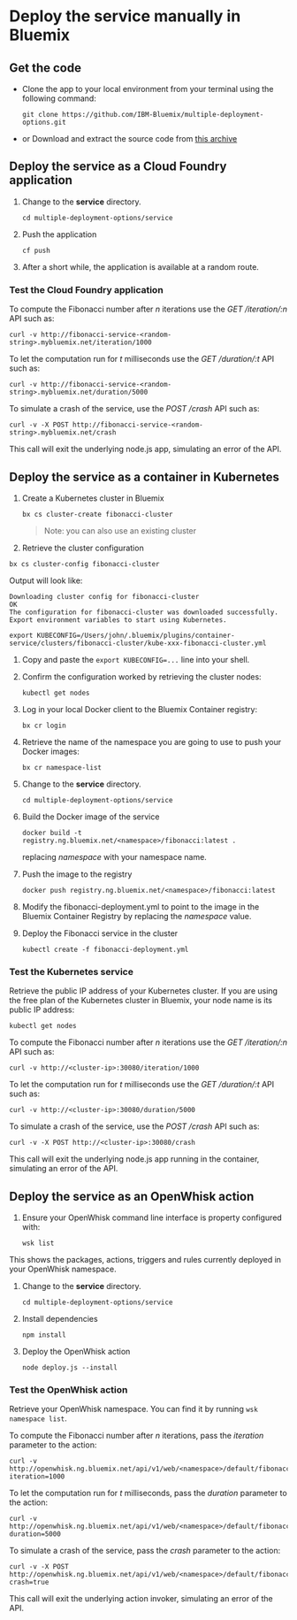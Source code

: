 # Deploy the service manually in Bluemix

## Get the code

* Clone the app to your local environment from your terminal using the following command:

   ```
   git clone https://github.com/IBM-Bluemix/multiple-deployment-options.git
   ```

* or Download and extract the source code from [this archive](https://github.com/IBM-Bluemix/multiple-deployment-options/archive/master.zip)

## Deploy the service as a Cloud Foundry application

1. Change to the **service** directory.

   ```
   cd multiple-deployment-options/service
   ```

1. Push the application

   ```
   cf push
   ```

1. After a short while, the application is available at a random route.

### Test the Cloud Foundry application

To compute the Fibonacci number after *n* iterations use the *GET /iteration/:n* API such as:

   ```
   curl -v http://fibonacci-service-<random-string>.mybluemix.net/iteration/1000
   ```

To let the computation run for *t* milliseconds use the *GET /duration/:t* API such as:

   ```
   curl -v http://fibonacci-service-<random-string>.mybluemix.net/duration/5000
   ```

To simulate a crash of the service, use the *POST /crash* API such as:

   ```
   curl -v -X POST http://fibonacci-service-<random-string>.mybluemix.net/crash
   ```

This call will exit the underlying node.js app, simulating an error of the API.

## Deploy the service as a container in Kubernetes

1. Create a Kubernetes cluster in Bluemix

   ```
   bx cs cluster-create fibonacci-cluster
   ```

   > Note: you can also use an existing cluster

 1. Retrieve the cluster configuration

   ```
   bx cs cluster-config fibonacci-cluster
   ```

   Output will look like:

   ```
   Downloading cluster config for fibonacci-cluster
   OK
   The configuration for fibonacci-cluster was downloaded successfully. Export environment variables to start using Kubernetes.

   export KUBECONFIG=/Users/john/.bluemix/plugins/container-service/clusters/fibonacci-cluster/kube-xxx-fibonacci-cluster.yml
   ```

1. Copy and paste the `export KUBECONFIG=...` line into your shell.

1. Confirm the configuration worked by retrieving the cluster nodes:

   ```
   kubectl get nodes
   ```

1. Log in your local Docker client to the Bluemix Container registry:

   ```
   bx cr login
   ```

1. Retrieve the name of the namespace you are going to use to push your Docker images:

   ```
   bx cr namespace-list
   ```

1. Change to the **service** directory.

   ```
   cd multiple-deployment-options/service
   ```

1. Build the Docker image of the service

   ```
   docker build -t registry.ng.bluemix.net/<namespace>/fibonacci:latest .
   ```

   replacing *namespace* with your namespace name.

1. Push the image to the registry

   ```
   docker push registry.ng.bluemix.net/<namespace>/fibonacci:latest
   ```

1. Modify the fibonacci-deployment.yml to point to the image in the Bluemix Container Registry by replacing the *namespace* value.

1. Deploy the Fibonacci service in the cluster

   ```
   kubectl create -f fibonacci-deployment.yml
   ```

### Test the Kubernetes service

Retrieve the public IP address of your Kubernetes cluster. If you are using the free plan of the Kubernetes cluster in Bluemix, your node name is its public IP address:

   ```
   kubectl get nodes
   ```

To compute the Fibonacci number after *n* iterations use the *GET /iteration/:n* API such as:

   ```
   curl -v http://<cluster-ip>:30080/iteration/1000
   ```

To let the computation run for *t* milliseconds use the *GET /duration/:t* API such as:

   ```
   curl -v http://<cluster-ip>:30080/duration/5000
   ```

To simulate a crash of the service, use the *POST /crash* API such as:

   ```
   curl -v -X POST http://<cluster-ip>:30080/crash
   ```

This call will exit the underlying node.js app running in the container, simulating an error of the API.

## Deploy the service as an OpenWhisk action

1. Ensure your OpenWhisk command line interface is property configured with:

   ```
   wsk list
   ```

  This shows the packages, actions, triggers and rules currently deployed in your OpenWhisk namespace.

1. Change to the **service** directory.

   ```
   cd multiple-deployment-options/service
   ```

1. Install dependencies

   ```
   npm install
   ```

1. Deploy the OpenWhisk action

   ```
   node deploy.js --install
   ```

### Test the OpenWhisk action

Retrieve your OpenWhisk namespace. You can find it by running `wsk namespace list`.

To compute the Fibonacci number after *n* iterations, pass the *iteration* parameter to the action:

   ```
   curl -v http://openwhisk.ng.bluemix.net/api/v1/web/<namespace>/default/fibonacci?iteration=1000
   ```

To let the computation run for *t* milliseconds, pass the *duration* parameter to the action:

   ```
   curl -v http://openwhisk.ng.bluemix.net/api/v1/web/<namespace>/default/fibonacci?duration=5000
   ```

To simulate a crash of the service, pass the *crash* parameter to the action:

   ```
   curl -v -X POST http://openwhisk.ng.bluemix.net/api/v1/web/<namespace>/default/fibonacci?crash=true
   ```

This call will exit the underlying action invoker, simulating an error of the API.
